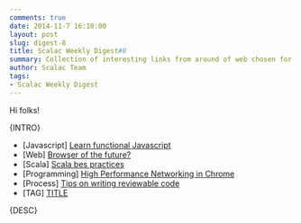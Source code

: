 ```yaml
---
comments: true
date: 2014-11-7 16:10:00
layout: post
slug: digest-8
title: Scalac Weekly Digest#8
summary: Collection of interesting links from around of web chosen for you by Scalac team
author: Scalac Team
tags:
- Scalac Weekly Digest
---
```


Hi folks! 

{INTRO}

* \[Javascript\] [Learn functional Javascript](https://jhusain.github.io/learnrx/)
* \[Web\] [Browser of the future?](http://breach.cc/)
* \[Scala\] [Scala bes practices](https://github.com/alexandru/scala-best-practices)
* \[Programming\] [High Performance Networking in Chrome](http://aosabook.org/en/posa/high-performance-networking-in-chrome.html)
* \[Process\] [Tips on writing reviewable code](https://secure.phabricator.com/book/phabflavor/article/writing_reviewable_code/)
* \[TAG\] [TITLE](LINK)

{DESC}
